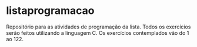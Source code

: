 # listaprogramacao
Repositório para as atividades de programação da lista.
Todos os exercícios serão feitos utilizando a linguagem C.
Os exercícios contemplados vão do 1 ao 122.
